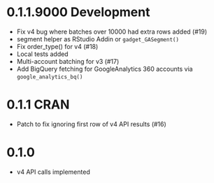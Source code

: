 # 0.1.1.9000 Development

* Fix v4 bug where batches over 10000 had extra rows added (#19)
* segment helper as RStudio Addin or `gadget_GASegment()`
* Fix order_type() for v4 (#18)
* Local tests added
* Multi-account batching for v3 (#17)
* Add BigQuery fetching for GoogleAnalytics 360 accounts via `google_analytics_bq()`

# 0.1.1 CRAN

* Patch to fix ignoring first row of v4 API results (#16)

# 0.1.0

* v4 API calls implemented
